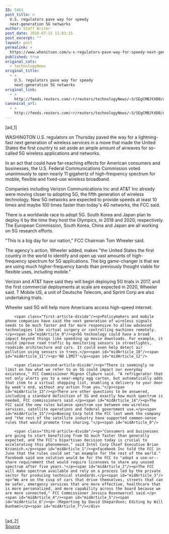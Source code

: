 ```yaml
---
ID: 5461
post_title: >
  U.S. regulators pave way for speedy
  next-generation 5G networks
author: Staff Writer
post_date: 2016-07-15 11:03:15
post_excerpt: ""
layout: post
permalink: >
  https://www.whenitson.com/u-s-regulators-pave-way-for-speedy-next-generation-5g-networks/
published: true
original_cats:
  - technologyNews
original_title:
  - >
    U.S. regulators pave way for speedy
    next-generation 5G networks
original_link:
  - >
    http://feeds.reuters.com/~r/reuters/technologyNews/~3/SEgCMBJtXD0/us-usa-telecoms-idUSKCN0ZU1V9
canonical_url:
  - >
    http://feeds.reuters.com/~r/reuters/technologyNews/~3/SEgCMBJtXD0/us-usa-telecoms-idUSKCN0ZU1V9
---
```

 [ad_1]
<br><div id="articleText">
<span id="midArticle_start"/>

<span id="midArticle_0"/><span class="focusParagraph" readability="4"><p><span class="articleLocation">WASHINGTON</span> U.S. regulators on Thursday paved the way for a lightning-fast next generation of wireless services in a move that made the United States the first country to set aside an ample amount of airwaves for so-called 5G wireless applications and networks.</p></span><span id="midArticle_1"/><p>In an act that could have far-reaching effects for American consumers and businesses, the U.S. Federal Communications Commission voted unanimously to open nearly 11 gigahertz of high-frequency spectrum for mobile, flexible and fixed-use wireless broadband.</p><span id="midArticle_2"/><p>Companies including Verizon Communications Inc and AT&amp;T Inc already were moving closer to adopting 5G, the fifth generation of wireless technology. New 5G networks are expected to provide speeds at least 10 times and maybe 100 times faster than today's 4G networks, the FCC said. </p><span id="midArticle_3"/><p>There is a worldwide race to adopt 5G. South Korea and Japan plan to deploy it by the time they host the Olympics, in 2018 and 2020, respectively. The European Commission, South Korea, China and Japan are all working on 5G research efforts.</p><span id="midArticle_4"/><p>"This is a big day for our nation," FCC Chairman Tom Wheeler said.</p><span id="midArticle_5"/><p>The agency's action, Wheeler added, makes "the United States the first country in the world to identify and open up vast amounts of high-frequency spectrum for 5G applications. The big game-changer is that we are using much higher-frequency bands than previously thought viable for flexible uses, including mobile."</p><span id="midArticle_6"/><p>Verizon and AT&amp;T have said they will begin deploying 5G trials in 2017, and the first commercial deployments at scale are expected in 2020, Wheeler said. T Mobile US, a unit of Deutsche Telecom, and Sprint Corp are also undertaking trials. </p><span id="midArticle_7"/><p>Wheeler said 5G will help more Americans access high-speed internet.</p><span id="midArticle_8"/>
        
        <span class="first-article-divide"/><p>Policymakers and mobile phone companies have said the next generation of wireless signals needs to be much faster and far more responsive to allow advanced technologies like virtual surgery or controlling machines remotely.</p><span id="midArticle_9"/><p>5G technology could have a broad impact beyond things like speeding up movie downloads. For example, it could improve road traffic by monitoring sensors in streetlights, roadside architecture and cars. It could even help detect air pollution using sensors in trees.</p><span id="midArticle_10"/><span id="midArticle_11"/><p>'NO LIMIT'</p><span id="midArticle_12"/>
        
        <span class="second-article-divide"/><p>"There is seemingly no limit on how what we refer to as 5G could impact our everyday existence," FCC Commissioner Mignon Clyburn said. "A refrigerator that not only alerts you to a near-empty egg carton, but automatically adds that item to a virtual shopping list, enabling a delivery to your door by week's end, without any action from you."</p><span id="midArticle_13"/><p>There are other questions to be answered, including a standard definition of 5G and exactly how much spectrum is needed, FCC commissioners said.</p><span id="midArticle_14"/><p>The FCC said the new rules balance spectrum use between new wireless services, satellite operations and federal government use.</p><span id="midArticle_15"/><p>Boeing Corp told the FCC last week the company and "the rest of the satellite industry have supported common-sense rules that would promote true sharing."</p><span id="midArticle_0"/>
        
        <span class="third-article-divide"/><p>"Consumers and businesses are going to start benefiting from 5G much faster than generally expected, and the FCC's bipartisan decision today is crucial to accelerating this phenomenon," said Intel Corp Chief Executive Brian Krzanich.</p><span id="midArticle_1"/><p>Facebook Inc told the FCC in June that the rules could set "an example for the rest of the world." Facebook said one solution would be for the FCC to "adopt a use-or-­share requirement that would require licensees to share any unused spectrum after five years."</p><span id="midArticle_2"/><p>The FCC will make spectrum available and rely on a process led by the private sector for producing technical standards.</p><span id="midArticle_3"/><p>"We are on the cusp of cars that drive themselves, streets that can be safer, emergency services that are more effective, healthcare that is more personalized, and more capability across the board because we are more connected," FCC Commissioner Jessica Rosenworcel said.</p><span id="midArticle_4"/><span id="midArticle_5"/><span id="midArticle_6"/><p> (Reporting by David Shepardson; Editing by Will Dunham)</p><span id="midArticle_7"/></div>
<br>[ad_2]
<br><a href="http://feeds.reuters.com/~r/reuters/technologyNews/~3/SEgCMBJtXD0/us-usa-telecoms-idUSKCN0ZU1V9">Source </a>